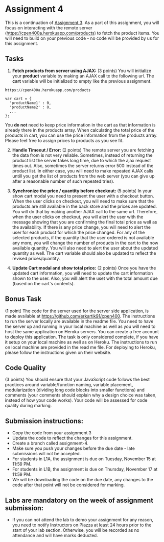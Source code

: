 # Assignment 4

This is a continuation of [Assignment 3](https://github.com/erkartik91/assignment3). As a part of this assignment, you will focus on interacting with the remote server (https://cpen400a.herokuapp.com/products)
to fetch the product items. You will need to build on your previous code - no code will be provided by us for this assignment. 

## Tasks

1. **Fetch products from server using AJAX:** (3 points) You will initialize your **product** variable by making an AJAX call to the following url. The **cart** variable will be initialized to empty like the previous assignment. 
  ```
  https://cpen400a.herokuapp.com/products
  
  var cart = {
    'productName1' : 0,
    'productName2' : 0,
    ...
  };
  ```
  You **do not** need to keep price information in the cart as that information is already there in the products array. When calculating the total price of the products in cart, you can use the price information from the products array. Please feel free to assign prices to products as you see fit.

2. **Handle Timeout / Error:** (2 points)  The remote server you are fetching the data from is not very reliable. Sometimes, instead of returning the product list the server takes long time, due to which the ajax request times out. Also, sometimes the server returns error 500 instead of the product list. In either case, you will need to make repeated AJAX calls untill you get the list of products from the web server (you can give up after a reasonable number of such repeated tries).

3. **Synchronize the price / quantity before checkout:** (5 points) In your show cart modal you need to present the user with a checkout button. When the user clicks on checkout, you will need to make sure that the products are still available in the back store and the prices are updated. You will do that by making another AJAX call to the same url. Therefore, when the user clicks on checkout, you will alert the user with the message showing that you are confirming the final total price as well as the availability.  If there is any price change, you will need to alert the user for each product for which the price changed. For any of the selected products, if the quantity that the user ordered is not available any more, you will change the number of products in the cart to the now available quantity. You will also need to alert the user about the updated quantity as well. The cart variable should also be updated to reflect the revised prices/quantity.

4. **Update Cart modal and show total price:** (2 points) Once you have the updated cart information, you will need to update the cart information shown to the user. Also, you will alert the uset with the total amount due (based on the cart's contents).

## Bonus Task
(1 point) The code for the server used for the server side application, is made available at https://github.com/erkartik91/cpen400. The instructions to run the server locally are available in the readme file.
You need to have the server up and running in your local machine as well as you will need to host the same application on Heroku servers. You can create a free account to deploy this application. The task is only considered complete, if you have it setup on your local machine as well as on Heroku. The instructions to run on local machine are provided in the read me file. For deploying to Heroku, please follow the instructions given on their website.

## Code Quality

(3 points) You should ensure that your JavaScript code follows the best practices around variable/function naming, variable placement, modularization (dividing long code blocks into smaller functions) and comments (your comments should explain why a design choice was taken, instead of how your code works). Your code will be assessed for code quality during marking.


## Submission instructions:

* Copy the code from your assignment 3
* Update the code to reflect the changes for this assignment.
* Create a branch called assignment-4.
* Make sure you push your changes before the due date - late submissions will not be accepted.
* For students in L1A, the assignment is due on Tuesday, November 15 at 11:59 PM.
* For students in L1B, the assignment is due on Thursday, November 17 at 11:59 PM.
* We will be downloading the code on the due date, any changes to the code after that point will not be considered for marking.

## Labs are mandatory on the week of assignment submission:

* If you can not attend the lab to demo your assignment for any reason, you need to notify Instructors on Piazza at least 24 hours prior to the start of your lab section. Otherwise, you will be recorded as no attendance and will have marks deducted.
